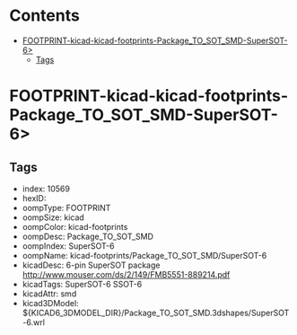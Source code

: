 



Contents
========

* [FOOTPRINT-kicad-kicad-footprints-Package_TO_SOT_SMD-SuperSOT-6>](#footprint-kicad-kicad-footprints-package_to_sot_smd-supersot-6)
	* [Tags](#tags)

# FOOTPRINT-kicad-kicad-footprints-Package_TO_SOT_SMD-SuperSOT-6>

## Tags

- index: 10569
- hexID: 
- oompType: FOOTPRINT
- oompSize: kicad
- oompColor: kicad-footprints
- oompDesc: Package_TO_SOT_SMD
- oompIndex: SuperSOT-6
- oompName: kicad-footprints/Package_TO_SOT_SMD/SuperSOT-6
- kicadDesc: 6-pin SuperSOT package http://www.mouser.com/ds/2/149/FMB5551-889214.pdf
- kicadTags: SuperSOT-6 SSOT-6
- kicadAttr: smd
- kicad3DModel: ${KICAD6_3DMODEL_DIR}/Package_TO_SOT_SMD.3dshapes/SuperSOT-6.wrl
